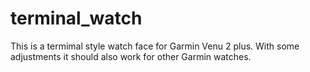 # terminal_watch

This is a termimal style watch face for Garmin Venu 2 plus. With some adjustments it should also work for other Garmin watches.
